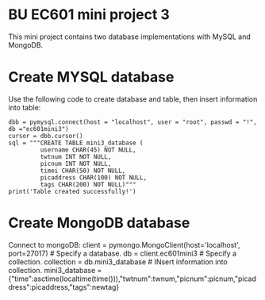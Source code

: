 
# BU EC601 mini project 3

This mini project contains two database implementations with MySQL and MongoDB.
# Create MYSQL database
Use the following code to create database and table, then insert information into table:

    dbb = pymysql.connect(host = "localhost", user = "root", passwd = "!", db ="ec601mini3")
    cursor = dbb.cursor()
    sql = """CREATE TABLE mini3_database (
             username CHAR(45) NOT NULL,
             twtnum INT NOT NULL,
             picnum INT NOT NULL,
             timei CHAR(50) NOT NULL,
             picaddress CHAR(100) NOT NULL,
             tags CHAR(200) NOT NULL)"""
    print('Table created successfully!')
    
# Create MongoDB database
Connect to mongoDB:
        client = pymongo.MongoClient(host='localhost', port=27017)
        # Specify a database.
        db = client.ec601mini3
        # Specify a collection.
        collection = db.mini3_database
        # INsert information into collection.
        mini3_database = {"time":asctime(localtime(time())),"twtnum":twnum,"picnum":picnum,"picaddress":picaddress,"tags":newtag}
